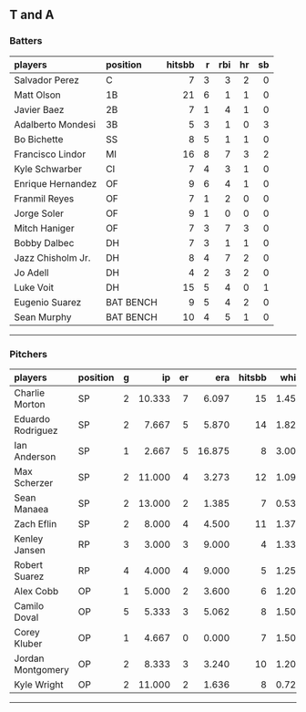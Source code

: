## T and A

### Batters

 
|players           |position  | hitsbb|  r| rbi| hr| sb| 
|:-----------------|:---------|------:|--:|---:|--:|--:| 
|Salvador Perez    |C         |      7|  3|   3|  2|  0| 
|Matt Olson        |1B        |     21|  6|   1|  1|  0| 
|Javier Baez       |2B        |      7|  1|   4|  1|  0| 
|Adalberto Mondesi |3B        |      5|  3|   1|  0|  3| 
|Bo Bichette       |SS        |      8|  5|   1|  1|  0| 
|Francisco Lindor  |MI        |     16|  8|   7|  3|  2| 
|Kyle Schwarber    |CI        |      7|  4|   3|  1|  0| 
|Enrique Hernandez |OF        |      9|  6|   4|  1|  0| 
|Franmil Reyes     |OF        |      7|  1|   2|  0|  0| 
|Jorge Soler       |OF        |      9|  1|   0|  0|  0| 
|Mitch Haniger     |OF        |      7|  3|   7|  3|  0| 
|Bobby Dalbec      |DH        |      7|  3|   1|  1|  0| 
|Jazz Chisholm Jr. |DH        |      8|  4|   7|  2|  0| 
|Jo Adell          |DH        |      4|  2|   3|  2|  0| 
|Luke Voit         |DH        |     15|  5|   4|  0|  1| 
|Eugenio Suarez    |BAT BENCH |      9|  5|   4|  2|  0| 
|Sean Murphy       |BAT BENCH |     10|  4|   5|  1|  0| 


* * *

### Pitchers

 
|players           |position |  g|     ip| er|    era| hitsbb|  whip| so|  w| sv| 
|:-----------------|:--------|--:|------:|--:|------:|------:|-----:|--:|--:|--:| 
|Charlie Morton    |SP       |  2| 10.333|  7|  6.097|     15| 1.452| 10|  1|  0| 
|Eduardo Rodriguez |SP       |  2|  7.667|  5|  5.870|     14| 1.826|  7|  0|  0| 
|Ian Anderson      |SP       |  1|  2.667|  5| 16.875|      8| 3.000|  1|  0|  0| 
|Max Scherzer      |SP       |  2| 11.000|  4|  3.273|     12| 1.091| 13|  2|  0| 
|Sean Manaea       |SP       |  2| 13.000|  2|  1.385|      7| 0.538| 13|  1|  0| 
|Zach Eflin        |SP       |  2|  8.000|  4|  4.500|     11| 1.375|  7|  0|  0| 
|Kenley Jansen     |RP       |  3|  3.000|  3|  9.000|      4| 1.333|  4|  0|  1| 
|Robert Suarez     |RP       |  4|  4.000|  4|  9.000|      5| 1.250|  6|  0|  0| 
|Alex Cobb         |OP       |  1|  5.000|  2|  3.600|      6| 1.200| 10|  1|  0| 
|Camilo Doval      |OP       |  5|  5.333|  3|  5.062|      8| 1.500|  5|  0|  2| 
|Corey Kluber      |OP       |  1|  4.667|  0|  0.000|      7| 1.500|  5|  0|  0| 
|Jordan Montgomery |OP       |  2|  8.333|  3|  3.240|     10| 1.200|  6|  0|  0| 
|Kyle Wright       |OP       |  2| 11.000|  2|  1.636|      8| 0.727| 15|  1|  0| 


* * *


